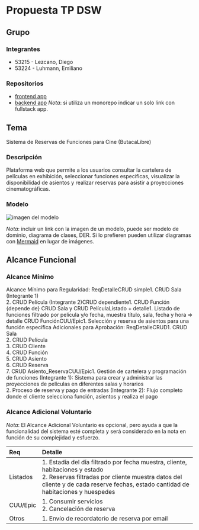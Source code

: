 # Propuesta TP DSW

## Grupo
### Integrantes
* 53215 - Lezcano, Diego
* 53224 - Luhmann, Emiliano

### Repositorios
* [frontend app](http://hyperlinkToGihubOrGitlab)
* [backend app](http://hyperlinkToGihubOrGitlab)
*Nota*: si utiliza un monorepo indicar un solo link con fullstack app.

## Tema
Sistema de Reservas de Funciones para Cine (ButacaLibre)
### Descripción
Plataforma web que permite a los usuarios consultar la cartelera de películas en exhibición, seleccionar funciones específicas, visualizar la disponibilidad de asientos y realizar reservas para asistir a proyecciones cinematográficas.

### Modelo
![imagen del modelo]()

*Nota*: incluir un link con la imagen de un modelo, puede ser modelo de dominio, diagrama de clases, DER. Si lo prefieren pueden utilizar diagramas con [Mermaid](https://mermaid.js.org) en lugar de imágenes.

## Alcance Funcional 

### Alcance Mínimo

Alcance Mínimo para Regularidad:
ReqDetalleCRUD simple1. CRUD Sala (Integrante 1)<br>2. CRUD Película (Integrante 2)CRUD dependiente1. CRUD Función {depende de} CRUD Sala y CRUD PelículaListado + detalle1. Listado de funciones filtrado por película y/o fecha, muestra título, sala, fecha y hora => detalle CRUD FunciónCUU/Epic1. Selección y reserva de asientos para una función específica
Adicionales para Aprobación:
ReqDetalleCRUD1. CRUD Sala<br>2. CRUD Película<br>3. CRUD Cliente<br>4. CRUD Función<br>5. CRUD Asiento<br>6. CRUD Reserva<br>7. CRUD Asiento_ReservaCUU/Epic1. Gestión de cartelera y programación de funciones (Integrante 1): Sistema para crear y administrar las proyecciones de películas en diferentes salas y horarios<br>2. Proceso de reserva y pago de entradas (Integrante 2): Flujo completo donde el cliente selecciona función, asientos y realiza el pago


### Alcance Adicional Voluntario

*Nota*: El Alcance Adicional Voluntario es opcional, pero ayuda a que la funcionalidad del sistema esté completa y será considerado en la nota en función de su complejidad y esfuerzo.

|Req|Detalle|
|:-|:-|
|Listados |1. Estadía del día filtrado por fecha muestra, cliente, habitaciones y estado <br>2. Reservas filtradas por cliente muestra datos del cliente y de cada reserve fechas, estado cantidad de habitaciones y huespedes|
|CUU/Epic|1. Consumir servicios<br>2. Cancelación de reserva|
|Otros|1. Envío de recordatorio de reserva por email|


